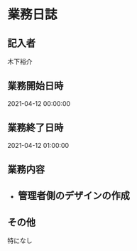 # 業務日誌

## 記入者

木下裕介

## 業務開始日時

2021-04-12 00:00:00

## 業務終了日時

2021-04-12 01:00:00

## 業務内容

- 管理者側のデザインの作成
	- 

## その他

特になし